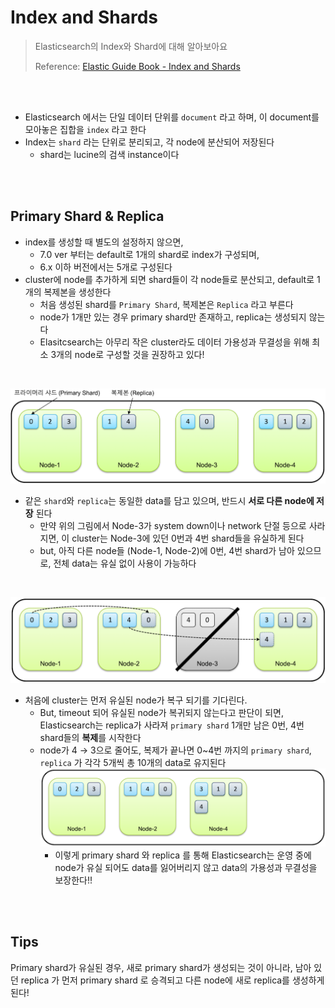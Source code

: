 # Index and Shards

> Elasticsearch의 Index와 Shard에 대해 알아보아요
>
> Reference: [Elastic Guide Book - Index and Shards](https://esbook.kimjmin.net/03-cluster/3.2-index-and-shards)

<br>
<br>

- Elasticsearch 에서는 단일 데이터 단위를 `document` 라고 하며, 이 document를 모아놓은 집합을 `index` 라고 한다
- Index는 `shard` 라는 단위로 분리되고, 각 node에 분산되어 저장된다
    - shard는 lucine의 검색 instance이다

<br>
<br>

## Primary Shard & Replica

- index를 생성할 때 별도의 설정하지 않으면,
    - 7.0 ver 부터는 default로 1개의 shard로 index가 구성되며,
    - 6.x 이하 버전에서는 5개로 구성된다
- cluster에 node를 추가하게 되면 shard들이 각 node들로 분산되고, default로 1개의 복제본을 생성한다
    - 처음 생성된 shard를 `Primary Shard`, 복제본은 `Replica` 라고 부른다
    - node가 1개만 있는 경우 primary shard만 존재하고, replica는 생성되지 않는다
    - Elasitcsearch는 아무리 작은 cluster라도 데이터 가용성과 무결성을 위해 최소 3개의 node로 구성할 것을 권장하고 있다!

<br>

![primary_shard_and_replica](../../images/primary_shard_and_replica.png)

- 같은 `shard`와 `replica`는 동일한 data를 담고 있으며, 반드시 **서로  다른 node에 저장** 된다
    - 만약 위의 그림에서 Node-3가 system down이나 network 단절 등으로 사라지면, 이 cluster는 Node-3에 있던 0번과 4번 shard들을 유실하게 된다
    - but, 아직 다른 node들 (Node-1, Node-2)에 0번, 4번 shard가 남아 있으므로, 전체 data는 유실 없이 사용이 가능하다

<br>

 ![node_went_down](../../images/node_went_down.png)

- 처음에 cluster는 먼저 유실된 node가 복구 되기를 기다린다.
    - But, timeout 되어 유실된 node가 복귀되지 않는다고 판단이 되면, Elasticsearch는 replica가 사라져 `primary shard` 1개만 남은 0번, 4번 shard들의 **복제**를 시작한다
    - node가 4 → 3으로 줄어도, 복제가 끝나면 0~4번 까지의 `primary shard`, `replica` 가 각각 5개씩 총 10개의 data로 유지된다
      ![replicated_shard](../../images/replicated_shard.png)
      - 이렇게 primary shard 와 replica 를 통해 Elasticsearch는 운영 중에 node가 유실 되어도 data를 잃어버리지 않고 data의 가용성과 무결성을 보장한다!!

<br>
<br>

## Tips
Primary shard가 유실된 경우, 새로 primary shard가 생성되는 것이 아니라, 남아 있던 replica 가 먼저 primary shard 로 승격되고 다른 node에 새로 replica를 생성하게 된다!